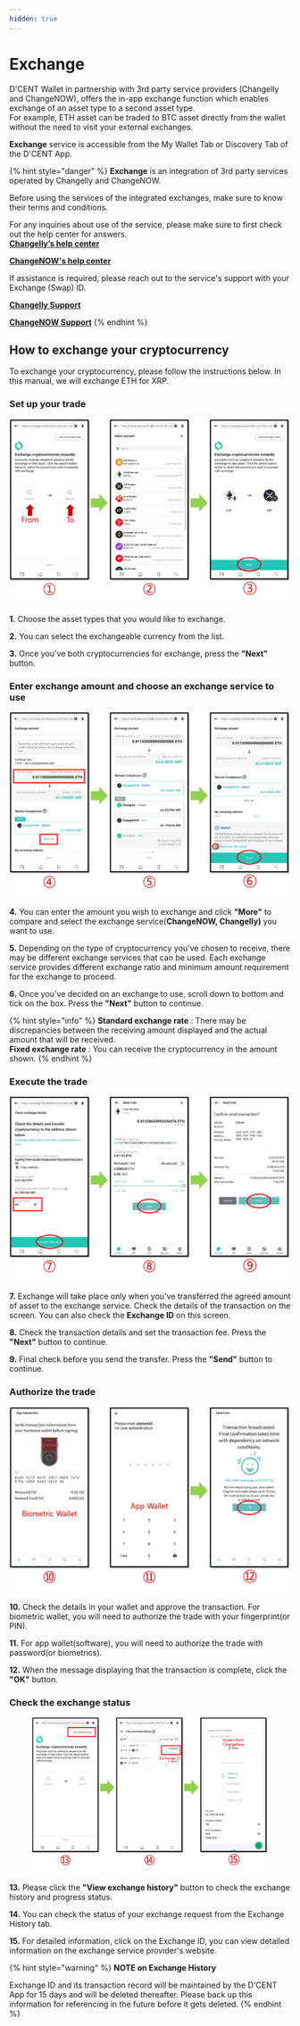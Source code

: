 ```yaml
---
hidden: true
---
```


# Exchange

D'CENT Wallet in partnership with 3rd party service providers (Changelly and ChangeNOW), offers the in-app exchange function which enables exchange of an asset type to a second asset type.\
For example, ETH asset can be traded to BTC asset directly from the wallet without the need to visit your external exchanges.

**Exchange** service is accessible from the My Wallet Tab or Discovery Tab of the D'CENT App.

{% hint style="danger" %}
**Exchange** is an integration of 3rd party services operated by Changelly and ChangeNOW.&#x20;

Before using the services of the integrated exchanges, make sure to know their terms and conditions.&#x20;



For any inquiries about use of the service, please make sure to first check out the help center for answers.\
[**Changelly’s help center**](https://support.changelly.com/en/support/home)&#x20;

[**ChangeNOW's help center**](https://support.changenow.io/hc/en-us)&#x20;



If assistance is required, please reach out to the service's support with your Exchange (Swap) ID.

[**Changelly Support**](https://support.changelly.com/en/support/tickets/new)

[**ChangeNOW Support**](https://support.changenow.io/hc/en-us/requests/new)
{% endhint %}

## How to exchange your cryptocurrency

To exchange your cryptocurrency, please follow the instructions below. In this manual, we will exchange ETH for XRP.

### Set up your trade

![](../.gitbook/assets/교환eng-01.png)

**1.** Choose the asset types that you would like to exchange.

**2.** You can select the exchangeable currency from the list.

**3.** Once you've both cryptocurrencies for exchange, press the **"Next"** button.

### Enter exchange amount and choose an exchange service to use

![](../.gitbook/assets/교환eng-02.png)

**4.** You can enter the amount you wish to exchange and click **"More"** to compare and select the exchange service(**ChangeNOW, Changelly)** you want to use.

**5.** Depending on the type of cryptocurrency you've chosen to receive, there may be different exchange services that can be used. Each exchange service provides different exchange ratio and minimum amount requirement for the exchange to proceed.

**6.** Once you've decided on an exchange to use, scroll down to bottom and tick on the box. Press the **"Next"** button to continue.

{% hint style="info" %}
**Standard exchange rate** : There may be discrepancies between the receiving amount displayed and the actual amount that will be received.\
**Fixed exchange rate** : You can receive the cryptocurrency in the amount shown.
{% endhint %}

### Execute the trade

![](../.gitbook/assets/교환eng-03.png)

**7.** Exchange will take place only when you've transferred the agreed amount of asset to the exchange service. Check the details of the transaction on the screen. You can also check the **Exchange ID** on this screen.

**8.** Check the transaction details and set the transaction fee. Press the **"Next"** button to continue.&#x20;

**9.** Final check before you send the transfer. Press the **"Send"** button to continue.&#x20;

### Authorize the trade&#x20;

![](../.gitbook/assets/교환eng-04.png)

**10.** Check the details in your wallet and approve the transaction. For biometric wallet, you will need to authorize the trade with your fingerprint(or PIN).

**11.** For app wallet(software), you will need to authorize the trade with password(or biometrics).

**12.** When the message displaying that the transaction is complete, click the **"OK"** button.

### Check the exchange status

<figure><img src="../.gitbook/assets/교환eng-05.png" alt=""><figcaption></figcaption></figure>

**13.** Please click the **"View exchange history"** button to check the exchange history and progress status.

**14.** You can check the status of your exchange request from the Exchange History tab.&#x20;

**15.** For detailed information, click on the Exchange ID, you can view detailed information on the exchange service provider's website.

{% hint style="warning" %}
**NOTE on Exchange History**&#x20;

Exchange ID and its transaction record will be maintained by the D'CENT App for 15 days and will be deleted thereafter. Please back up this information for referencing in the future before it gets deleted.
{% endhint %}
